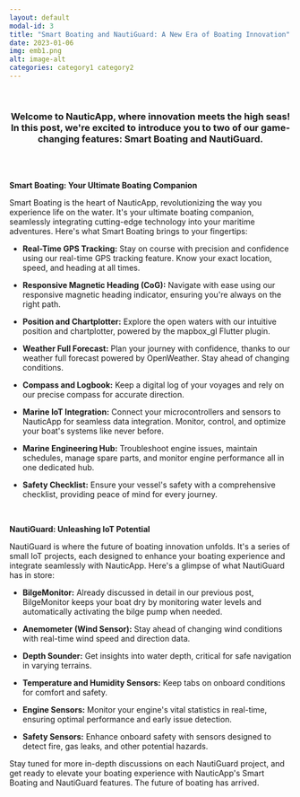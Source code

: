 ```yaml
---
layout: default
modal-id: 3
title: "Smart Boating and NautiGuard: A New Era of Boating Innovation"
date: 2023-01-06
img: emb1.png
alt: image-alt
categories: category1 category2
---
```

<br>
<div align="center"><h3>Welcome to NauticApp, where innovation meets the high seas! In this post, we're excited to introduce you to two of our game-changing features: Smart Boating and NautiGuard.</h3></div>

<br>
<br>




**Smart Boating: Your Ultimate Boating Companion** 

Smart Boating is the heart of NauticApp, revolutionizing the way you experience life on the water. It's your ultimate boating companion, seamlessly integrating cutting-edge technology into your maritime adventures. Here's what Smart Boating brings to your fingertips:

- **Real-Time GPS Tracking:** Stay on course with precision and confidence using our real-time GPS tracking feature. Know your exact location, speed, and heading at all times.

- **Responsive Magnetic Heading (CoG):** Navigate with ease using our responsive magnetic heading indicator, ensuring you're always on the right path.

- **Position and Chartplotter:** Explore the open waters with our intuitive position and chartplotter, powered by the mapbox_gl Flutter plugin.

- **Weather Full Forecast:** Plan your journey with confidence, thanks to our weather full forecast powered by OpenWeather. Stay ahead of changing conditions.

- **Compass and Logbook:** Keep a digital log of your voyages and rely on our precise compass for accurate direction.

- **Marine IoT Integration:** Connect your microcontrollers and sensors to NauticApp for seamless data integration. Monitor, control, and optimize your boat's systems like never before.

- **Marine Engineering Hub:** Troubleshoot engine issues, maintain schedules, manage spare parts, and monitor engine performance all in one dedicated hub.

- **Safety Checklist:** Ensure your vessel's safety with a comprehensive checklist, providing peace of mind for every journey.

<br>

**NautiGuard: Unleashing IoT Potential**

NautiGuard is where the future of boating innovation unfolds. It's a series of small IoT projects, each designed to enhance your boating experience and integrate seamlessly with NauticApp. Here's a glimpse of what NautiGuard has in store:

- **BilgeMonitor:** Already discussed in detail in our previous post, BilgeMonitor keeps your boat dry by monitoring water levels and automatically activating the bilge pump when needed.

- **Anemometer (Wind Sensor):** Stay ahead of changing wind conditions with real-time wind speed and direction data.

- **Depth Sounder:** Get insights into water depth, critical for safe navigation in varying terrains.

- **Temperature and Humidity Sensors:** Keep tabs on onboard conditions for comfort and safety.

- **Engine Sensors:** Monitor your engine's vital statistics in real-time, ensuring optimal performance and early issue detection.

- **Safety Sensors:** Enhance onboard safety with sensors designed to detect fire, gas leaks, and other potential hazards.

Stay tuned for more in-depth discussions on each NautiGuard project, and get ready to elevate your boating experience with NauticApp's Smart Boating and NautiGuard features. The future of boating has arrived.


<br>
